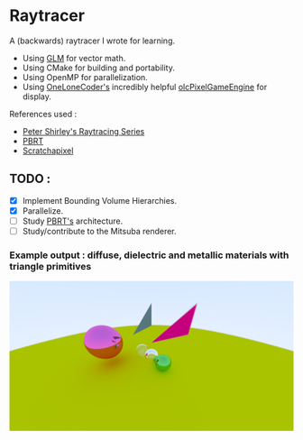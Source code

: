 # Raytracer

A (backwards) raytracer I wrote for learning. 

- Using [GLM](https://glm.g-truc.net/) for vector math.
- Using CMake for building and portability.
- Using OpenMP for parallelization.
- Using [OneLoneCoder's](http://www.onelonecoder.com/) incredibly helpful [olcPixelGameEngine](https://github.com/OneLoneCoder/olcPixelGameEngine) for display. 

References used : 
- [Peter Shirley's Raytracing Series](https://www.realtimerendering.com/raytracing/Ray%20Tracing%20in%20a%20Weekend.pdf)
- [PBRT](http://www.pbr-book.org/)
- [Scratchapixel](https://www.scratchapixel.com/)

## TODO : 
- [X] Implement Bounding Volume Hierarchies.
- [X] Parallelize.
- [ ] Study [PBRT's](https://www.pbrt.org/) architecture.
- [ ] Study/contribute to the Mitsuba renderer.

### Example output : diffuse, dielectric and metallic materials with triangle primitives
![Example output : diffuse, dielectric and metallic materials](https://github.com/manas96/Raytracer/blob/master/demo.jpg)
